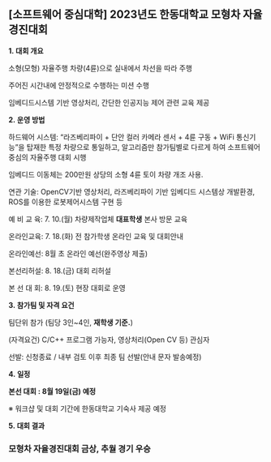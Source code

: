 ## [소프트웨어 중심대학] 2023년도 한동대학교 모형차 자율경진대회

**1. 대회 개요**

소형(모형) 자율주행 차량(4륜)으로 실내에서 차선을 따라 주행

주어진 시간내에 안정적으로 수행하는 미션 수행

임베디드시스템 기반 영상처리, 간단한 인공지능 제어 관련 교육 제공

**2. 운영 방법**

하드웨어 시스템: “라즈베리파이 + 단안 컬러 카메라 센서 + 4륜 구동 + WiFi 통신기능”을 탑재한 특정 차량으로 통일하고, 알고리즘만 참가팀별로 다르게 하여 소프트웨어 중심의 자율주행 대회 시행

임베디드 이동체는 200만원 상당의 소형 4륜 토이 차량 개조 사용.

연관 기술: OpenCV기반 영상처리, 라즈베리파이 기반 임베디드 시스템상 개발환경, ROS를 이용한 로봇제어시스템 구현 등

예 비 교 육: 7. 10.(월) 차량제작업체 **대표학생** 본사 방문 교육

온라인교육: 7. 18.(화) 전 참가학생 온라인 교육 및 대회안내

온라인예선: 8월 초 온라인 예선(완주영상 제출)

본선리허설: 8. 18.(금) 대회 리허설

본 선 대 회: 8. 19.(토) 현장 대회로 운영

**3. 참가팀 및 자격 요건**

팀단위 참가 (팀당 3인~4인, **재학생 기준.**)

(자격요건) C/C++ 프로그램 가능자, 영상처리(Open CV 등) 관심자

선발: 신청종료 / 내부 검토 이후 최종 팀 선발(안내 문자 발송예정)

**4. 일정**

**본선 대회 : 8월 19일(금) 예정**

※ 워크샵 및 대회 기간에 한동대학교 기숙사 제공 예정

**5. 대회 결과**

### 모형차 자율경진대회 금상, 추월 경기 우승